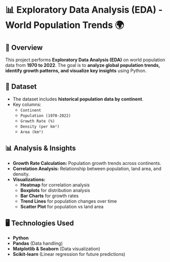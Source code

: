 # 📊 Exploratory Data Analysis (EDA) - World Population Trends 🌍

## 📖 Overview
This project performs **Exploratory Data Analysis (EDA)** on world population data from **1970 to 2022**. The goal is to **analyze global population trends, identify growth patterns, and visualize key insights** using Python.

## 📂 Dataset
- The dataset includes **historical population data by continent**.
- Key columns:
  - `Continent`
  - `Population (1970-2022)`
  - `Growth Rate (%)`
  - `Density (per km²)`
  - `Area (km²)`

## 📊 Analysis & Insights
- **Growth Rate Calculation:** Population growth trends across continents.
- **Correlation Analysis:** Relationship between population, land area, and density.
- **Visualizations:**
  - **Heatmap** for correlation analysis
  - **Boxplots** for distribution analysis
  - **Bar Charts** for growth rates
  - **Trend Lines** for population changes over time
  - **Scatter Plot** for population vs land area


## 🖥️ Technologies Used
- **Python**
- **Pandas** (Data handling)
- **Matplotlib & Seaborn** (Data visualization)
- **Scikit-learn** (Linear regression for future predictions)
